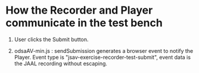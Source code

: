 # How the Recorder and Player communicate in the test bench

1. User clicks the Submit button.

2. odsaAV-min.js : sendSubmission generates a browser event to notify the
   Player. Event type is "jsav-exercise-recorder-test-submit", event data
   is the JAAL recording without escaping.
